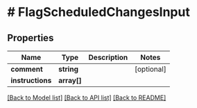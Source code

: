 # # FlagScheduledChangesInput

## Properties

Name | Type | Description | Notes
------------ | ------------- | ------------- | -------------
**comment** | **string** |  | [optional]
**instructions** | **array[]** |  |

[[Back to Model list]](../../README.md#models) [[Back to API list]](../../README.md#endpoints) [[Back to README]](../../README.md)

